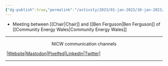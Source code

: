 ```yaml
---
{"dg-publish":true,"permalink":"/activity/2023/01-jan-2023/10-jan-2023/"}
---
```



- Meeting between [[Chair\|Chair]] and [[Ben Ferguson\|Ben Ferguson]] of [[Community Energy Wales\|Community Energy Wales]]



***
<p style="text-align: center;">NICW communication channels</p>

󠁧 |[Website](https://nationalinfrastructurecommission.wales)|[Mastodon](https://toot.wales/@NICW)|[Pixelfed](https://pix.toot.wales/NICW)|[Linkedin](https://www.linkedin.com/company/26268509/)|[Twitter](https://twitter.com/InfraCommCymru)|
***
